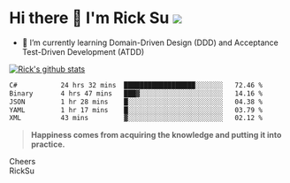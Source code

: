 # Hi there 👋 I'm Rick Su ![](https://komarev.com/ghpvc/?username=ricksu978)
<!--
**ricksu978/ricksu978** is a ✨ _special_ ✨ repository because its `README.md` (this file) appears on your GitHub profile.

Here are some ideas to get you started:

- 🔭 I’m currently working on ...
-->
- 🌱 I’m currently learning Domain-Driven Design (DDD) and Acceptance Test-Driven Development (ATDD)
<!--
- 👯 I’m looking to collaborate on ...
- 🤔 I’m looking for help with ...
- 💬 Ask me about ...
- 📫 How to reach me: ...
- 😄 Pronouns: ...
- ⚡ Fun fact: ...
-->
[![Rick's github stats](https://github-readme-stats.vercel.app/api?username=ricksu978&theme=dark)](https://github.com/ricksu978/ricksu978)

<!--START_SECTION:waka-->

```txt
C#           24 hrs 32 mins  ██████████████████░░░░░░░   72.46 %
Binary       4 hrs 47 mins   ███▓░░░░░░░░░░░░░░░░░░░░░   14.16 %
JSON         1 hr 28 mins    █░░░░░░░░░░░░░░░░░░░░░░░░   04.38 %
YAML         1 hr 17 mins    █░░░░░░░░░░░░░░░░░░░░░░░░   03.79 %
XML          43 mins         ▓░░░░░░░░░░░░░░░░░░░░░░░░   02.12 %
```

<!--END_SECTION:waka-->

> **Happiness comes from acquiring the knowledge and putting it into practice.**

Cheers  
RickSu 

